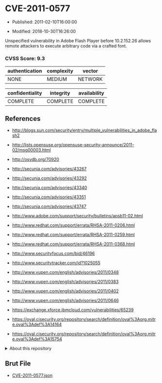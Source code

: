 # CVE-2011-0577

- Published: 2011-02-10T16:00:00

- Modified: 2018-10-30T16:26:00

Unspecified vulnerability in Adobe Flash Player before 10.2.152.26 allows remote attackers to execute arbitrary code via a crafted font.

### CVSS Score: **9.3**

| authentication | complexity | vector |
| --- | --- | --- |
| NONE | MEDIUM | NETWORK |

| confidentiality | integrity | availability |
| --- | --- | --- |
| COMPLETE | COMPLETE | COMPLETE |

## References

* http://blogs.sun.com/security/entry/multiple_vulnerabilities_in_adobe_flash2

* http://lists.opensuse.org/opensuse-security-announce/2011-02/msg00003.html

* http://osvdb.org/70920

* http://secunia.com/advisories/43267

* http://secunia.com/advisories/43292

* http://secunia.com/advisories/43340

* http://secunia.com/advisories/43351

* http://secunia.com/advisories/43747

* http://www.adobe.com/support/security/bulletins/apsb11-02.html

* http://www.redhat.com/support/errata/RHSA-2011-0206.html

* http://www.redhat.com/support/errata/RHSA-2011-0259.html

* http://www.redhat.com/support/errata/RHSA-2011-0368.html

* http://www.securityfocus.com/bid/46196

* http://www.securitytracker.com/id?1025055

* http://www.vupen.com/english/advisories/2011/0348

* http://www.vupen.com/english/advisories/2011/0383

* http://www.vupen.com/english/advisories/2011/0402

* http://www.vupen.com/english/advisories/2011/0646

* https://exchange.xforce.ibmcloud.com/vulnerabilities/65239

* https://oval.cisecurity.org/repository/search/definition/oval%3Aorg.mitre.oval%3Adef%3A14164

* https://oval.cisecurity.org/repository/search/definition/oval%3Aorg.mitre.oval%3Adef%3A15754

<details>
<summary>About this repository</summary> 

  This repository is part of the project [Live Hack CVE](https://github.com/Live-Hack-CVE). Main website can be found [www.live-hack.org](https://www.live-hack.org) 
  
  Made by [Sn0wAlice](https://github.com/Sn0wAlice) for the people that care about security and need to have a feed of the latest CVEs. Hope you enjoy it, don't forget to star the repo and follow me on [Twitter](https://twitter.com/Sn0wAlice) and [Github](https://github.com/Sn0wAlice). And that is my [personnal website](https://www.alice-snow.me/)

  - [Home Page](https://github.com/Live-Hack-CVE)
  - [Framework](https://github.com/Live-Hack-CVE/cve-framework)
  - [CVE database](https://github.com/Live-Hack-CVE/full_database)
  - [Changelog](https://github.com/Live-Hack-CVE/Changelog)
</details>

## Brut File

* [CVE-2011-0577.json](https://raw.githubusercontent.com/Live-Hack-CVE/full_database/main/cves/2011/CVE-2011-0577.json)

